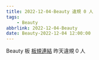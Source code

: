 ```yaml
---
title: 2022-12-04-Beauty 違規 0 人
tags:
    - Beauty
abbrlink: 2022-12-04-Beauty
date: Beauty-2022-12-04 12:00:00
---
```

Beauty 板 [板規連結](https://www.ptt.cc/bbs/Beauty/M.1630069980.A.84B.html)
昨天違規 0 人
